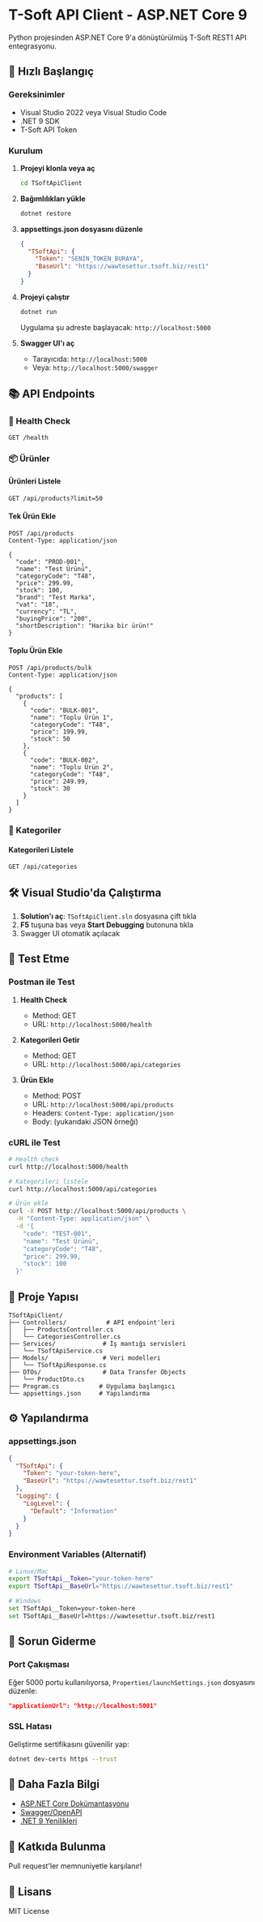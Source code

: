 # T-Soft API Client - ASP.NET Core 9

Python projesinden ASP.NET Core 9'a dönüştürülmüş T-Soft REST1 API entegrasyonu.

## 🚀 Hızlı Başlangıç

### Gereksinimler
- Visual Studio 2022 veya Visual Studio Code
- .NET 9 SDK
- T-Soft API Token

### Kurulum

1. **Projeyi klonla veya aç**
   ```bash
   cd TSoftApiClient
   ```

2. **Bağımlılıkları yükle**
   ```bash
   dotnet restore
   ```

3. **appsettings.json dosyasını düzenle**
   ```json
   {
     "TSoftApi": {
       "Token": "SENIN_TOKEN_BURAYA",
       "BaseUrl": "https://wawtesettur.tsoft.biz/rest1"
     }
   }
   ```

4. **Projeyi çalıştır**
   ```bash
   dotnet run
   ```

   Uygulama şu adreste başlayacak: `http://localhost:5000`

5. **Swagger UI'ı aç**
   - Tarayıcıda: `http://localhost:5000`
   - Veya: `http://localhost:5000/swagger`

## 📚 API Endpoints

### 🏥 Health Check
```
GET /health
```

### 📦 Ürünler

#### Ürünleri Listele
```
GET /api/products?limit=50
```

#### Tek Ürün Ekle
```
POST /api/products
Content-Type: application/json

{
  "code": "PROD-001",
  "name": "Test Ürünü",
  "categoryCode": "T48",
  "price": 299.99,
  "stock": 100,
  "brand": "Test Marka",
  "vat": "18",
  "currency": "TL",
  "buyingPrice": "200",
  "shortDescription": "Harika bir ürün!"
}
```

#### Toplu Ürün Ekle
```
POST /api/products/bulk
Content-Type: application/json

{
  "products": [
    {
      "code": "BULK-001",
      "name": "Toplu Ürün 1",
      "categoryCode": "T48",
      "price": 199.99,
      "stock": 50
    },
    {
      "code": "BULK-002",
      "name": "Toplu Ürün 2",
      "categoryCode": "T48",
      "price": 249.99,
      "stock": 30
    }
  ]
}
```

### 📁 Kategoriler

#### Kategorileri Listele
```
GET /api/categories
```

## 🛠️ Visual Studio'da Çalıştırma

1. **Solution'ı aç**: `TSoftApiClient.sln` dosyasına çift tıkla
2. **F5** tuşuna bas veya **Start Debugging** butonuna tıkla
3. Swagger UI otomatik açılacak

## 🧪 Test Etme

### Postman ile Test

1. **Health Check**
   - Method: GET
   - URL: `http://localhost:5000/health`

2. **Kategorileri Getir**
   - Method: GET
   - URL: `http://localhost:5000/api/categories`

3. **Ürün Ekle**
   - Method: POST
   - URL: `http://localhost:5000/api/products`
   - Headers: `Content-Type: application/json`
   - Body: (yukarıdaki JSON örneği)

### cURL ile Test

```bash
# Health check
curl http://localhost:5000/health

# Kategorileri listele
curl http://localhost:5000/api/categories

# Ürün ekle
curl -X POST http://localhost:5000/api/products \
  -H "Content-Type: application/json" \
  -d '{
    "code": "TEST-001",
    "name": "Test Ürünü",
    "categoryCode": "T48",
    "price": 299.99,
    "stock": 100
  }'
```

## 📁 Proje Yapısı

```
TSoftApiClient/
├── Controllers/           # API endpoint'leri
│   ├── ProductsController.cs
│   └── CategoriesController.cs
├── Services/             # İş mantığı servisleri
│   └── TSoftApiService.cs
├── Models/               # Veri modelleri
│   └── TSoftApiResponse.cs
├── DTOs/                 # Data Transfer Objects
│   └── ProductDto.cs
├── Program.cs           # Uygulama başlangıcı
└── appsettings.json     # Yapılandırma
```

## ⚙️ Yapılandırma

### appsettings.json
```json
{
  "TSoftApi": {
    "Token": "your-token-here",
    "BaseUrl": "https://wawtesettur.tsoft.biz/rest1"
  },
  "Logging": {
    "LogLevel": {
      "Default": "Information"
    }
  }
}
```

### Environment Variables (Alternatif)
```bash
# Linux/Mac
export TSoftApi__Token="your-token-here"
export TSoftApi__BaseUrl="https://wawtesettur.tsoft.biz/rest1"

# Windows
set TSoftApi__Token=your-token-here
set TSoftApi__BaseUrl=https://wawtesettur.tsoft.biz/rest1
```

## 🐛 Sorun Giderme

### Port Çakışması
Eğer 5000 portu kullanılıyorsa, `Properties/launchSettings.json` dosyasını düzenle:
```json
"applicationUrl": "http://localhost:5001"
```

### SSL Hatası
Geliştirme sertifikasını güvenilir yap:
```bash
dotnet dev-certs https --trust
```

## 📖 Daha Fazla Bilgi

- [ASP.NET Core Dokümantasyonu](https://docs.microsoft.com/aspnet/core)
- [Swagger/OpenAPI](https://swagger.io/)
- [.NET 9 Yenilikleri](https://devblogs.microsoft.com/dotnet/announcing-dotnet-9/)

## 🤝 Katkıda Bulunma

Pull request'ler memnuniyetle karşılanır!

## 📄 Lisans

MIT License
